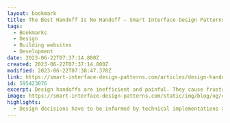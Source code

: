 ```yaml
---
layout: bookmark
title: The Best Handoff Is No Handoff — Smart Interface Design Patterns
tags:
  - Bookmarks
  - Design
  - Building websites
  - Development
date: 2023-06-22T07:37:14.800Z
created: 2023-06-22T07:37:14.800Z
modified: 2023-06-22T07:38:47.378Z
link: https://smart-interface-design-patterns.com/articles/design-handoff/?mc_cid=9b95b589bf&mc_eid=9cefad04d1
id: 595423076
excerpt: Design handoffs are inefficient and painful. They cause frustration, friction and a lot of back and forth. Can we avoid them altogether? Of course we can! Let’s see how to do just that.
image: https://smart-interface-design-patterns.com/static/img/blog/og/og-best-handoff-no-handoff.png
highlights:
  - Design decisions have to be informed by technical implementations and its limitations. There is no universal language around design patterns and their interaction design either. And not every design detail can be implemented in an accessible and performant way. This is why beautiful mock-ups turn into painfully slow and inaccessible monsters.
---
```

